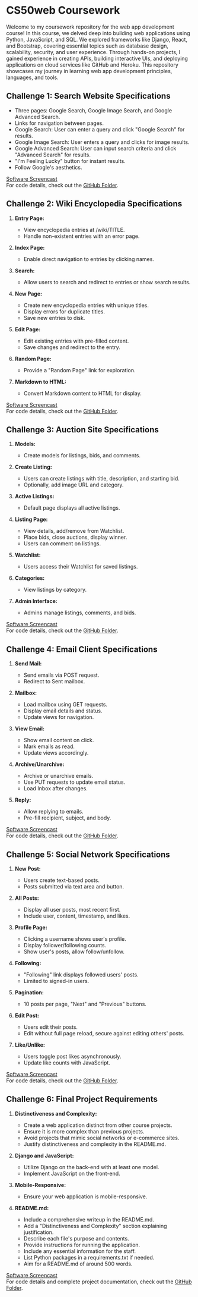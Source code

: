 # CS50web Coursework

Welcome to my coursework repository for the web app development course! In this course, we delved deep into building web applications using Python, JavaScript, and SQL. We explored frameworks like Django, React, and Bootstrap, covering essential topics such as database design, scalability, security, and user experience. Through hands-on projects, I gained experience in creating APIs, building interactive UIs, and deploying applications on cloud services like GitHub and Heroku. This repository showcases my journey in learning web app development principles, languages, and tools.

## Challenge 1: Search Website Specifications

- Three pages: Google Search, Google Image Search, and Google Advanced Search.
- Links for navigation between pages.
- Google Search: User can enter a query and click "Google Search" for results.
- Google Image Search: User enters a query and clicks for image results.
- Google Advanced Search: User can input search criteria and click "Advanced Search" for results.
- "I'm Feeling Lucky" button for instant results.
- Follow Google's aesthetics.

[Software  Screencast](https://youtu.be/T5LZE62alA8)<br>
For code details, check out the [GitHub Folder](https://github.com/Astronaut828/CS50web/tree/main/Web50/search).

## Challenge 2: Wiki Encyclopedia Specifications

1. **Entry Page:**
   - View encyclopedia entries at /wiki/TITLE.
   - Handle non-existent entries with an error page.

2. **Index Page:**
   - Enable direct navigation to entries by clicking names.

3. **Search:**
   - Allow users to search and redirect to entries or show search results.

4. **New Page:**
   - Create new encyclopedia entries with unique titles.
   - Display errors for duplicate titles.
   - Save new entries to disk.

5. **Edit Page:**
   - Edit existing entries with pre-filled content.
   - Save changes and redirect to the entry.

6. **Random Page:**
   - Provide a "Random Page" link for exploration.

7. **Markdown to HTML:**
   - Convert Markdown content to HTML for display.

[Software  Screencast](https://youtu.be/EQt81pY21BM)<br>
For code details, check out the [GitHub Folder](https://github.com/Astronaut828/CS50web/tree/main/Web50/wiki).

## Challenge 3: Auction Site Specifications

1. **Models:**
   - Create models for listings, bids, and comments.

2. **Create Listing:**
   - Users can create listings with title, description, and starting bid.
   - Optionally, add image URL and category.

3. **Active Listings:**
   - Default page displays all active listings.

4. **Listing Page:**
   - View details, add/remove from Watchlist.
   - Place bids, close auctions, display winner.
   - Users can comment on listings.

5. **Watchlist:**
   - Users access their Watchlist for saved listings.

6. **Categories:**
   - View listings by category.

7. **Admin Interface:**
   - Admins manage listings, comments, and bids.

[Software  Screencast](https://youtu.be/RXG8DdTIrfs)<br>
For code details, check out the [GitHub Folder](https://github.com/Astronaut828/CS50web/tree/main/Web50/commerce).

## Challenge 4: Email Client Specifications

1. **Send Mail:**
   - Send emails via POST request.
   - Redirect to Sent mailbox.

2. **Mailbox:**
   - Load mailbox using GET requests.
   - Display email details and status.
   - Update views for navigation.

3. **View Email:**
   - Show email content on click.
   - Mark emails as read.
   - Update views accordingly.

4. **Archive/Unarchive:**
   - Archive or unarchive emails.
   - Use PUT requests to update email status.
   - Load Inbox after changes.

5. **Reply:**
   - Allow replying to emails.
   - Pre-fill recipient, subject, and body.

[Software  Screencast](https://youtu.be/9PYlNqAVDjY)<br>
For code details, check out the [GitHub Folder](https://github.com/Astronaut828/CS50web/tree/main/Web50/mail).

## Challenge 5: Social Network Specifications

1. **New Post:**
   - Users create text-based posts.
   - Posts submitted via text area and button.

2. **All Posts:**
   - Display all user posts, most recent first.
   - Include user, content, timestamp, and likes.

3. **Profile Page:**
   - Clicking a username shows user's profile.
   - Display follower/following counts.
   - Show user's posts, allow follow/unfollow.

4. **Following:**
   - "Following" link displays followed users' posts.
   - Limited to signed-in users.

5. **Pagination:**
   - 10 posts per page, "Next" and "Previous" buttons.

6. **Edit Post:**
   - Users edit their posts.
   - Edit without full page reload, secure against editing others' posts.

7. **Like/Unlike:**
   - Users toggle post likes asynchronously.
   - Update like counts with JavaScript.

[Software  Screencast](https://youtu.be/uupZn5EdgEg)<br>
For code details, check out the [GitHub Folder](https://github.com/Astronaut828/CS50web/tree/main/Web50/project4).

## Challenge 6: Final Project Requirements

1. **Distinctiveness and Complexity:**
   - Create a web application distinct from other course projects.
   - Ensure it is more complex than previous projects.
   - Avoid projects that mimic social networks or e-commerce sites.
   - Justify distinctiveness and complexity in the README.md.

2. **Django and JavaScript:**
   - Utilize Django on the back-end with at least one model.
   - Implement JavaScript on the front-end.

3. **Mobile-Responsive:**
   - Ensure your web application is mobile-responsive.

4. **README.md:**
   - Include a comprehensive writeup in the README.md.
   - Add a "Distinctiveness and Complexity" section explaining justification.
   - Describe each file's purpose and contents.
   - Provide instructions for running the application.
   - Include any essential information for the staff.
   - List Python packages in a requirements.txt if needed.
   - Aim for a README.md of around 500 words.

[Software  Screencast](https://youtu.be/yxwf0vKrkRo)<br>
For code details and complete project documentation, check out the [GitHub Folder](https://github.com/Astronaut828/CS50web/tree/main/Web50/capstone).

